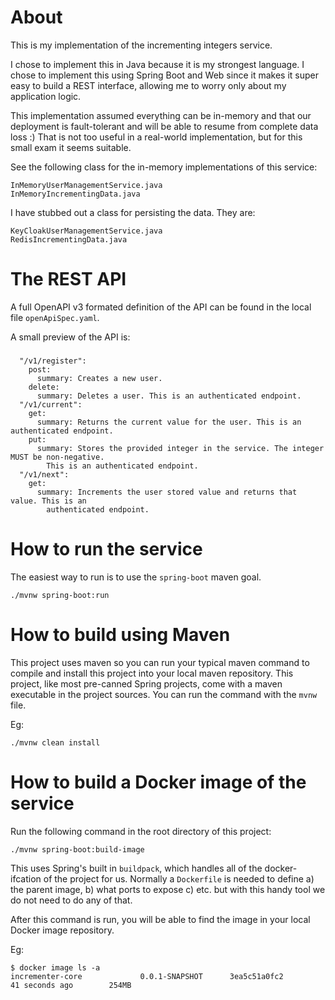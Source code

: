 # About
This is my implementation of the incrementing integers service.

I chose to implement this in Java because it is my strongest language.
I chose to implement this using Spring Boot and Web since it makes it super easy to build a REST interface, allowing me to worry only about my application logic. 

This implementation assumed everything can be in-memory and that our deployment is fault-tolerant and will be able to resume from complete data loss :) That is not too useful in a real-world implementation, but for this small exam it seems suitable.

See the following class for the in-memory implementations of this service:
```
InMemoryUserManagementService.java
InMemoryIncrementingData.java
``` 

I have stubbed out a class for persisting the data. They are:
```
KeyCloakUserManagementService.java
RedisIncrementingData.java
```

# The REST API
A full OpenAPI v3 formated definition of the API can be found in the local file `openApiSpec.yaml`. 

A small preview of the API is:

### 
```
  "/v1/register":
    post:
      summary: Creates a new user.
    delete:
      summary: Deletes a user. This is an authenticated endpoint.
  "/v1/current":
    get:
      summary: Returns the current value for the user. This is an authenticated endpoint.
    put:
      summary: Stores the provided integer in the service. The integer MUST be non-negative.
        This is an authenticated endpoint.
  "/v1/next":
    get:
      summary: Increments the user stored value and returns that value. This is an
        authenticated endpoint.
```

# How to run the service
The easiest way to run is to use the `spring-boot` maven goal.
```
./mvnw spring-boot:run
```


# How to build using Maven
This project uses maven so you can run your typical maven command to compile and install this project into your local maven repository. This project, like most pre-canned Spring projects, come with a maven executable in the project sources. You can run the command with the `mvnw` file.

Eg:
```
./mvnw clean install
```


# How to build a Docker image of the service
Run the following command in the root directory of this project:
```
./mvnw spring-boot:build-image
```
This uses Spring's built in `buildpack`, which handles all of the docker-ifcation of the project for us. Normally a `Dockerfile` is needed to define a) the parent image, b) what ports to expose c) etc. but with this handy tool we do not need to do any of that.

After this command is run, you will be able to find the image in your local Docker image repository.

Eg:
```
$ docker image ls -a
incrementer-core             0.0.1-SNAPSHOT      3ea5c51a0fc2        41 seconds ago        254MB
``` 